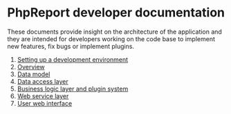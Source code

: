 PhpReport developer documentation
=================================

These documents provide insight on the architecture of the application
and they are intended for developers working on the code base to
implement new features, fix bugs or implement plugins.

1.  [Setting up a development environment](devel-setup.md)
2.  [Overview](overview.md)
3.  [Data model](data-model.md)
4.  [Data access layer](data-access-layer.md)
5.  [Business logic layer and plugin system](business-logic-layer.md)
6.  [Web service layer](web-service-layer.md)
7.  [User web interface](user-web-interface.md)
